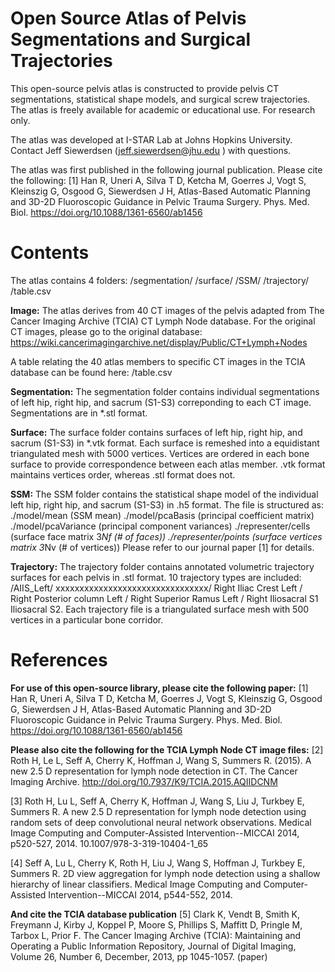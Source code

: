 ﻿# Open Source Atlas of Pelvis Segmentations and Surgical Trajectories


This open-source pelvis atlas is constructed to provide pelvis CT segmentations, statistical shape models, and surgical screw trajectories.
The atlas is freely available for academic or educational use. 
For research only.

The atlas was developed at I-STAR Lab at Johns Hopkins University.
Contact Jeff Siewerdsen (jeff.siewerdsen@jhu.edu ) with questions.

The atlas was first published in the following journal publication.
Please cite the following:
[1] Han R, Uneri A, Silva T D, Ketcha M, Goerres J, Vogt S, Kleinszig G, Osgood G, Siewerdsen J H, Atlas-Based Automatic Planning and 3D-2D Fluoroscopic Guidance in Pelvic Trauma Surgery. Phys. Med. Biol. https://doi.org/10.1088/1361-6560/ab1456

# Contents
The atlas contains 4 folders:
/segmentation/
/surface/
/SSM/
/trajectory/
/table.csv

**Image:** 
The atlas derives from 40 CT images of the pelvis adapted from The Cancer Imaging Archive (TCIA) CT Lymph Node database. 
For the original CT images, please go to the original database:
https://wiki.cancerimagingarchive.net/display/Public/CT+Lymph+Nodes  

A table relating the 40 atlas members to specific CT images in the TCIA database can be found here:
/table.csv

**Segmentation:** 
The segmentation folder contains individual segmentations of left hip, right hip, and sacrum (S1-S3) correponding to each CT image.
Segmentations are in *.stl format.

**Surface:** 
The surface folder contains surfaces of left hip, right hip, and sacrum (S1-S3) in *.vtk format.
Each surface is remeshed into a equidistant triangulated mesh with 5000 vertices.
Vertices are ordered in each bone surface to provide correspondence between each atlas member.
.vtk format maintains vertices order, whereas .stl format does not.

**SSM:** 
The SSM folder contains the statistical shape model of the individual left hip, right hip, and sacrum (S1-S3) in .h5 format.
The file is structured as:
 ./model/mean (SSM mean)
 ./model/pcaBasis (principal coefficient matrix)
 ./model/pcaVariance (principal component variances)
 ./representer/cells (surface face matrix 3*Nf (# of faces))
 ./representer/points (surface vertices matrix 3*Nv (# of vertices))
 Please refer to our journal paper [1] for details.

**Trajectory:** 
The trajectory folder contains annotated volumetric trajectory surfaces for each pelvis in .stl format. 
10 trajectory types are included: 
/AIIS_Left/
xxxxxxxxxxxxxxxxxxxxxxxxxxxxxxxx/ Right
Iliac Crest Left / 
Right
Posterior column Left / 
Right
Superior Ramus Left / 
Right
Iliosacral S1 
Iliosacral S2.
Each trajectory file is a triangulated surface mesh with 500 vertices in a particular bone corridor.

# References

**For use of this open-source library, please cite the following paper:**
[1] Han R, Uneri A, Silva T D, Ketcha M, Goerres J, Vogt S, Kleinszig G, Osgood G, Siewerdsen J H, Atlas-Based Automatic Planning and 3D-2D Fluoroscopic Guidance in Pelvic Trauma Surgery. Phys. Med. Biol. https://doi.org/10.1088/1361-6560/ab1456

**Please also cite the following for the TCIA Lymph Node CT image files:**
[2] Roth H, Le L, Seff A, Cherry K, Hoffman J, Wang S, Summers R. (2015). A new 2.5 D representation for lymph node detection in CT. The Cancer Imaging Archive. http://doi.org/10.7937/K9/TCIA.2015.AQIIDCNM

[3] Roth H, Lu L, Seff A, Cherry K, Hoffman J, Wang S, Liu J, Turkbey E, Summers R. A new 2.5 D representation for lymph node detection using random sets of deep convolutional neural network observations. Medical Image Computing and Computer-Assisted Intervention--MICCAI 2014, p520-527, 2014. 10.1007/978-3-319-10404-1_65

[4] Seff A, Lu L, Cherry K, Roth H, Liu J, Wang S, Hoffman J, Turkbey E, Summers R. 2D view aggregation for lymph node detection using a shallow hierarchy of linear classifiers. Medical Image Computing and Computer-Assisted Intervention--MICCAI 2014, p544-552, 2014. 

**And cite the TCIA database publication**
[5] Clark K, Vendt B, Smith K, Freymann J, Kirby J, Koppel P, Moore S, Phillips S, Maffitt D, Pringle M, Tarbox L, Prior F. The Cancer Imaging Archive (TCIA): Maintaining and Operating a Public Information Repository, Journal of Digital Imaging, Volume 26, Number 6, December, 2013, pp 1045-1057. (paper)
